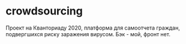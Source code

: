 # crowdsourcing
Проект на Кванториаду 2020, платформа для самоотчета граждан, подвергшихся риску заражения вирусом. Бэк - мой, фронт нет.

